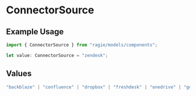 # ConnectorSource

## Example Usage

```typescript
import { ConnectorSource } from "ragie/models/components";

let value: ConnectorSource = "zendesk";
```

## Values

```typescript
"backblaze" | "confluence" | "dropbox" | "freshdesk" | "onedrive" | "google_drive" | "gmail" | "intercom" | "notion" | "salesforce" | "sharepoint" | "jira" | "slack" | "s3" | "gcs" | "hubspot" | "zendesk"
```